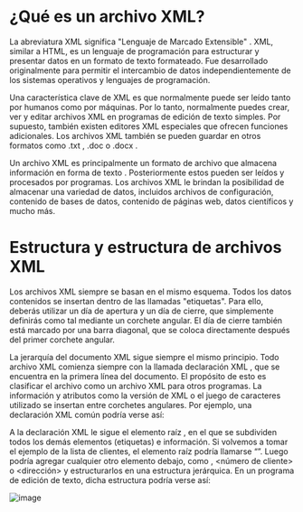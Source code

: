 # ¿Qué es un archivo XML?
La abreviatura XML significa "Lenguaje de Marcado Extensible" .  XML, similar a HTML, es un lenguaje de programación para estructurar y presentar datos en un  formato de texto formateado. Fue desarrollado originalmente para permitir el intercambio de datos independientemente de los sistemas operativos y lenguajes de programación.

Una característica clave de XML es que normalmente puede ser leído tanto por humanos como por máquinas. Por lo tanto, normalmente puedes crear, ver y editar archivos XML en programas de edición de texto simples. Por supuesto, también existen editores XML especiales que ofrecen funciones adicionales. Los archivos XML también se pueden guardar en otros formatos como .txt ,  .doc o .docx .

Un archivo XML es principalmente un formato de archivo que almacena información en forma de texto . Posteriormente estos pueden ser leídos y procesados por programas. Los archivos XML le brindan la posibilidad de almacenar una variedad de datos, incluidos archivos de configuración, contenido de bases de datos, contenido de páginas web, datos científicos y mucho más.

# Estructura y estructura de archivos XML
Los archivos XML siempre se basan en el mismo esquema. Todos los datos contenidos se insertan dentro de las llamadas "etiquetas". Para ello, deberás utilizar un día de apertura y un día de cierre, que simplemente definirás como tal mediante un corchete angular. El día de cierre también está marcado por una barra diagonal, que se coloca directamente después del primer corchete angular.

La jerarquía del documento XML sigue siempre el mismo principio. Todo archivo XML comienza siempre con la llamada declaración XML , que se encuentra en la primera línea del documento. El propósito de esto es clasificar el archivo como un archivo XML para otros programas. La información y atributos como la versión de XML o el juego de caracteres utilizado se insertan entre corchetes angulares. Por ejemplo, una declaración XML común podría verse así:

<?xml version ="1.0" encoding = "UTF-8"?>

A la declaración XML le sigue el elemento raíz , en el que se subdividen todos los demás elementos (etiquetas) e información. Si volvemos a tomar el ejemplo de la lista de clientes, el elemento raíz podría llamarse “<lista de clientes>”. Luego podría agregar cualquier otro elemento debajo, como <cliente>, <número de cliente> o <dirección> y estructurarlos en una estructura jerárquica. En un programa de edición de texto, dicha estructura podría verse así:

![image](https://github.com/user-attachments/assets/ad41a9d8-b79e-4681-9bd0-9b14427d00cb)


